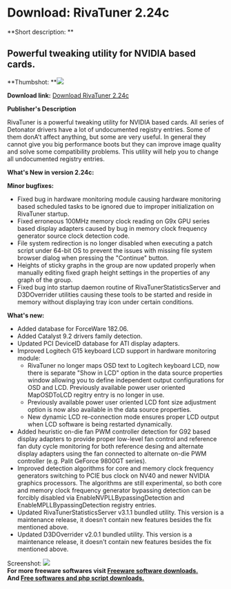 # Download: RivaTuner 2.24c

**Short description: **

## Powerful tweaking utility for NVIDIA based cards.

  
**Thumbshot: **![](http://www.freewarefiles.com/screenshot/rivatuner_md.gif)   
  
**Download link:** [Download RivaTuner 2.24c](http://freesoftwares.boysofts.com/RivaTuner_program_13538.html)  
  

**Publisher's Description**  
  

RivaTuner is a powerful tweaking utility for NVIDIA based cards. All series of
Detonator drivers have a lot of undocumented registry entries. Some of them
donA't affect anything, but some are very useful. In general they cannot give
you big performance boots but they can improve image quality and solve some
compatibility problems. This utility will help you to change all undocumented
registry entries.

**What's New in version 2.24c:**

**Minor bugfixes:**

  * Fixed bug in hardware monitoring module causing hardware monitoring based scheduled tasks to be ignored due to improper initialization on RivaTuner startup. 
  * Fixed erroneous 100MHz memory clock reading on G9x GPU series based display adapters caused by bug in memory clock frequency generator source clock detection code. 
  * File system redirection is no longer disabled when executing a patch script under 64-bit OS to prevent the issues with missing file system browser dialog when pressing the "Continue" button. 
  * Heights of sticky graphs in the group are now updated properly when manually editing fixed graph height settings in the properties of any graph of the group. 
  * Fixed bug into startup daemon routine of RivaTunerStatisticsServer and D3DOverrider utilities causing these tools to be started and reside in memory without displaying tray icon under certain conditions. 

**What's new:**

  * Added database for ForceWare 182.06. 
  * Added Catalyst 9.2 drivers family detection. 
  * Updated PCI DeviceID database for ATI display adapters. 
  * Improved Logitech G15 keyboard LCD support in hardware monitoring module: 
    * RivaTuner no longer maps OSD text to Logitech keyboard LCD, now there is separate "Show in LCD" option in the data source properties window allowing you to define independent output configurations for OSD and LCD. Previously available power user oriented MapOSDToLCD regitry entry is no longer in use. 
    * Previously available power user oriented LCD font size adjustment option is now also available in the data source properties. 
    * New dynamic LCD re-connection mode ensures proper LCD output when LCD software is being restarted dynamically. 
  * Added heuristic on-die fan PWM controller detection for G92 based display adapters to provide proper low-level fan control and reference fan duty cycle monitoring for both reference desing and alternate display adapters using the fan connected to alternate on-die PWM controller (e.g. Palit GeForce 9800GT series). 
  * Improved detection algorithms for core and memory clock frequency generators switching to PCIE bus clock on NV40 and newer NVIDIA graphics processors. The algorithms are still experimental, so both core and memory clock frequency generator bypassing detection can be forcibly disabled via EnableNVPLLBypassingDetection and EnableMPLLBypassingDetection registry entries. 
  * Updated RivaTunerStatisticsServer v3.1.1 bundled utility. This version is a maintenance release, it doesn't contain new features besides the fix mentioned above. 
  * Updated D3DOverrider v2.0.1 bundled utility. This version is a maintenance release, it doesn't contain new features besides the fix mentioned above. 

  
  
Screenshot: ![](http://www.freewarefiles.com/screenshot/rivatuner.gif)  
**For more freeware softwares visit [Freeware software downloads.](http://freesoftwares.boysofts.com/)**   
**And [Free softwares and php script downloads.](http://www.boysofts.com/)**

